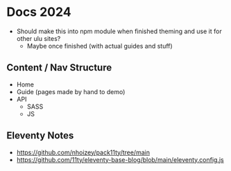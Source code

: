 # Docs 2024

- Should make this into npm module when finished theming and use it for other ulu sites?
  - Maybe once finished (with actual guides and stuff)

## Content / Nav Structure

- Home
- Guide (pages made by hand to demo)
- API
  - SASS
  - JS

## Eleventy Notes

- https://github.com/nhoizey/pack11ty/tree/main
- https://github.com/11ty/eleventy-base-blog/blob/main/eleventy.config.js